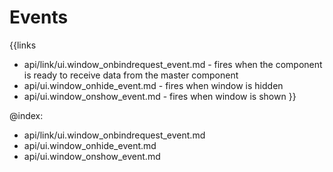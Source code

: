 
Events
=======

{{links
- api/link/ui.window_onbindrequest_event.md - fires when the component is ready to receive data from the master component
- api/ui.window_onhide_event.md - fires when window is hidden
- api/ui.window_onshow_event.md - fires when window is shown
}}

@index:
- api/link/ui.window_onbindrequest_event.md
- api/ui.window_onhide_event.md
- api/ui.window_onshow_event.md


